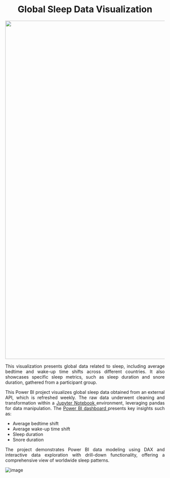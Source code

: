 
<div align="center">
  <h1>Global Sleep Data Visualization</h1>
</div>

<p align="center">
  <img width="1068" alt="image" src="https://github.com/user-attachments/assets/66826c78-602a-4beb-9013-e051030ad344"/>
</p>

<div align="justify">
  <p>This visualization presents global data related to sleep, including average bedtime and wake-up time shifts across different countries. It also showcases specific sleep metrics, such as sleep duration and snore duration, gathered from a participant group.</p>

  <p>This Power BI project visualizes global sleep data obtained from an external API, which is refreshed weekly. The raw data underwent cleaning and transformation within a <a href="https://github.com/1adityakadam/sleep_statistics/blob/main/sleep_statistics.ipynb" >Jupyter Notebook </a> environment, leveraging pandas for data manipulation. The <a href="https://app.powerbi.com/groups/me/reports/60759107-7213-4b4a-a9f9-bd0428cc233c/c09fee923760e383ea4e?experience=power-bi"> Power BI dashboard </a> presents key insights such as:</p>

  <ul>
    <li>Average bedtime shift</li>
    <li>Average wake-up time shift</li>
    <li>Sleep duration</li>
    <li>Snore duration</li>
  </ul>

  <p>The project demonstrates Power BI data modeling using DAX and interactive data exploration with drill-down functionality, offering a comprehensive view of worldwide sleep patterns.</p>
</div>



![image](https://github.com/user-attachments/assets/41639138-32aa-4c2d-9ee8-568a0a1d011f)



